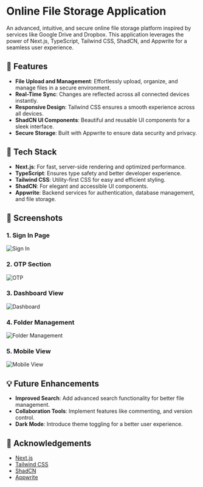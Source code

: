 # Online File Storage Application

An advanced, intuitive, and secure online file storage platform inspired by services like Google Drive and Dropbox. This application leverages the power of Next.js, TypeScript, Tailwind CSS, ShadCN, and Appwrite for a seamless user experience.

## 🌟 Features

- **File Upload and Management**: Effortlessly upload, organize, and manage files in a secure environment.
- **Real-Time Sync**: Changes are reflected across all connected devices instantly.
- **Responsive Design**: Tailwind CSS ensures a smooth experience across all devices.
- **ShadCN UI Components**: Beautiful and reusable UI components for a sleek interface.
- **Secure Storage**: Built with Appwrite to ensure data security and privacy.

## 🔧 Tech Stack

- **Next.js**: For fast, server-side rendering and optimized performance.
- **TypeScript**: Ensures type safety and better developer experience.
- **Tailwind CSS**: Utility-first CSS for easy and efficient styling.
- **ShadCN**: For elegant and accessible UI components.
- **Appwrite**: Backend services for authentication, database management, and file storage.

## 📸 Screenshots

### 1. Sign In Page
![Sign In](https://github.com/user-attachments/assets/9b171691-cb87-4652-ac3b-a938ce161db6)

### 2. OTP Section
![OTP](https://github.com/user-attachments/assets/1da54a63-f04b-4017-bff8-5787b2eb5602)

### 3. Dashboard View
![Dashboard](https://github.com/user-attachments/assets/c3a264ed-9da0-47a1-a331-305cc5d2f0e4)

### 4. Folder Management
![Folder Management](https://github.com/user-attachments/assets/bcbe402f-e856-4d05-86db-89e59650a7bb)

### 5. Mobile View
![Mobile View](https://github.com/user-attachments/assets/57a40103-9f15-48eb-88c1-e323a229d561)


## 💡 Future Enhancements

- **Improved Search**: Add advanced search functionality for better file management.
- **Collaboration Tools**: Implement features like commenting, and version control.
- **Dark Mode**: Introduce theme toggling for a better user experience.

## 🙏 Acknowledgements

- [Next.js](https://nextjs.org/)
- [Tailwind CSS](https://tailwindcss.com/)
- [ShadCN](https://shadcn.dev/)
- [Appwrite](https://appwrite.io/)
